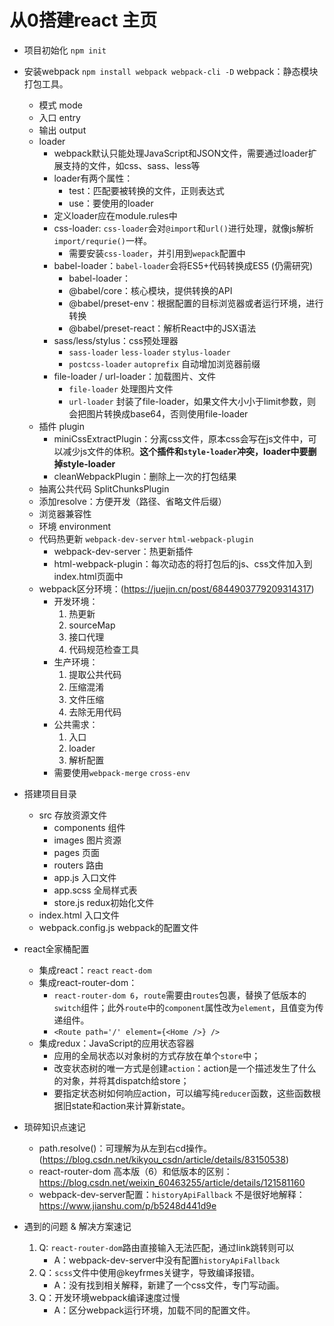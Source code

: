 # 从0搭建react 主页

- 项目初始化
    `npm init`

- 安装webpack
    `npm install webpack webpack-cli -D`
    webpack：静态模块打包工具。
    - 模式 mode
    - 入口 entry
    - 输出 output
    - loader
        - webpack默认只能处理JavaScript和JSON文件，需要通过loader扩展支持的文件，如css、sass、less等
        - loader有两个属性：
            - test：匹配要被转换的文件，正则表达式
            - use：要使用的loader
        - 定义loader应在module.rules中
        - css-loader: `css-loader`会对`@import`和`url()`进行处理，就像js解析`import/requrie()`一样。
            - 需要安装`css-loader`，并引用到`wepack`配置中
        - babel-loader：`babel-loader`会将ES5+代码转换成ES5 (仍需研究)
            - babel-loader：
            - @babel/core：核心模块，提供转换的API
            - @babel/preset-env：根据配置的目标浏览器或者运行环境，进行转换
            - @babel/preset-react：解析React中的JSX语法
        - sass/less/stylus：css预处理器
            - `sass-loader` `less-loader` `stylus-loader`
            - `postcss-loader` `autoprefix` 自动增加浏览器前缀
        - file-loader / url-loader：加载图片、文件
            - `file-loader` 处理图片文件
            - `url-loader` 封装了file-loader，如果文件大小小于limit参数，则会把图片转换成base64，否则使用file-loader
    - 插件 plugin
        - miniCssExtractPlugin：分离css文件，原本css会写在js文件中，可以减少js文件的体积。**这个插件和`style-loader`冲突，loader中要删掉style-loader**
        - cleanWebpackPlugin：删除上一次的打包结果
    - 抽离公共代码 SplitChunksPlugin
    - 添加resolve：方便开发（路径、省略文件后缀）
    - 浏览器兼容性
    - 环境 environment
    - 代码热更新 `webpack-dev-server` `html-webpack-plugin`
        - webpack-dev-server：热更新插件
        - html-webpack-plugin：每次动态的将打包后的js、css文件加入到index.html页面中
    - webpack区分环境：(https://juejin.cn/post/6844903779209314317)
        - 开发环境：
            1. 热更新
            2. sourceMap
            3. 接口代理
            4. 代码规范检查工具
        - 生产环境：
            1. 提取公共代码
            2. 压缩混淆
            3. 文件压缩
            4. 去除无用代码
        - 公共需求：
            1. 入口
            2. loader
            3. 解析配置
        - 需要使用`webpack-merge` `cross-env`


- 搭建项目目录
    - src 存放资源文件
        - components 组件
        - images 图片资源
        - pages 页面
        - routers 路由
        - app.js 入口文件
        - app.scss 全局样式表
        - store.js redux初始化文件
    - index.html 入口文件
    - webpack.config.js webpack的配置文件

- react全家桶配置
    - 集成react：`react` `react-dom`
    - 集成react-router-dom：
        - `react-router-dom 6`，`route`需要由`routes`包裹，替换了低版本的`switch`组件；此外`route`中的`component`属性改为`element`，且值变为传递组件。
        - `<Route path='/' element={<Home />} />`
    - 集成redux：JavaScript的应用状态容器
        - 应用的全局状态以对象树的方式存放在单个`store`中；
        - 改变状态树的唯一方式是创建`action`：action是一个描述发生了什么的对象，并将其dispatch给store；
        - 要指定状态树如何响应action，可以编写纯`reducer`函数，这些函数根据旧state和action来计算新state。

- 琐碎知识点速记
    - path.resolve()：可理解为从左到右cd操作。(https://blog.csdn.net/kikyou_csdn/article/details/83150538)
    - react-router-dom 高本版（6）和低版本的区别：https://blog.csdn.net/weixin_60463255/article/details/121581160
    - webpack-dev-server配置：`historyApiFallback` 不是很好地解释：https://www.jianshu.com/p/b5248d441d9e

- 遇到的问题 & 解决方案速记
    1. Q: `react-router-dom`路由直接输入无法匹配，通过link跳转则可以
        - A：webpack-dev-server中没有配置`historyApiFallback`
    2. Q：`scss`文件中使用@keyfrmes关键字，导致编译报错。
        - A：没有找到相关解释，新建了一个css文件，专门写动画。
    3. Q：开发环境webpack编译速度过慢
        - A：区分webpack运行环境，加载不同的配置文件。